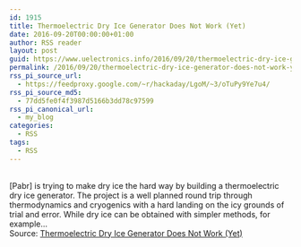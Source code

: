 ```yaml
---
id: 1915
title: Thermoelectric Dry Ice Generator Does Not Work (Yet)
date: 2016-09-20T00:00:00+01:00
author: RSS reader
layout: post
guid: https://www.uelectronics.info/2016/09/20/thermoelectric-dry-ice-generator-does-not-work-yet/
permalink: /2016/09/20/thermoelectric-dry-ice-generator-does-not-work-yet/
rss_pi_source_url:
  - https://feedproxy.google.com/~r/hackaday/LgoM/~3/oTuPy9Ye7u4/
rss_pi_source_md5:
  - 77dd5fe0f4f3987d5166b3dd78c97599
rss_pi_canonical_url:
  - my_blog
categories:
  - RSS
tags:
  - RSS
---
```

&#013;  
[Pabr] is trying to make dry ice the hard way by building a thermoelectric dry ice generator. The project is a well planned round trip through thermodynamics and cryogenics with a hard landing on the icy grounds of trial and error. While dry ice can be obtained with simpler methods, for example…&#013;  
Source: <a href="https://feedproxy.google.com/~r/hackaday/LgoM/~3/oTuPy9Ye7u4/" target="_blank">Thermoelectric Dry Ice Generator Does Not Work (Yet)</a>